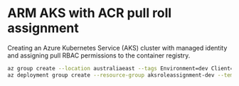 # ARM AKS with ACR pull roll assignment

Creating an Azure Kubernetes Service (AKS) cluster with managed identity and assigning pull RBAC permissions to the container registry.

```bash
az group create --location australiaeast --tags Environment=dev Client=self ApplicationName=aksroleassignment --name aksroleassignment-dev
az deployment group create --resource-group aksroleassignment-dev --template-file azuredeploy.json
```